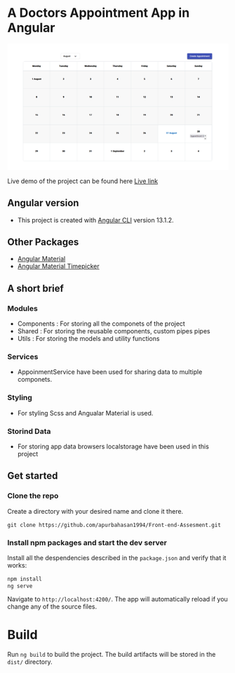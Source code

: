 
# A Doctors Appointment App in Angular

![intro](images/image.png)

Live demo of the project can be found here [Live link](https://idyllic-kulfi-10fe5b.netlify.ap)

## Angular version
 * This project is created with [Angular CLI](https://github.com/angular/angular-cli) version 13.1.2.
## Other Packages
* [Angular Material](https://material.angular.io/)
* [Angular Material Timepicker](https://tonysamperi.github.io/ngx-mat-timepicker/)


## A short brief
### Modules
* Components : For storing all the componets of the project
* Shared :     For storing the reusable components, custom pipes pipes
* Utils :      For storing the models and utility functions

### Services
 * AppoinmentService have been used for sharing data to multiple componets.

### Styling 
* For styling Scss and Angualar Material is used.

### Storind Data
 * For storing app data browsers localstorage have been used in this project

## Get started

### Clone the repo



Create a directory with your desired name and clone it there.

```shell
git clone https://github.com/apurbahasan1994/Front-end-Assesment.git
```

### Install npm packages and start the dev server


Install all the despendencies described in the `package.json` and verify that it works:

```shell
npm install
ng serve
```
Navigate to `http://localhost:4200/`. The app will automatically reload if you change any of the source files.


# Build

Run `ng build` to build the project. The build artifacts will be stored in the `dist/` directory.
